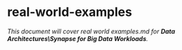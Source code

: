 # real-world-examples

_This document will cover real world examples.md for **Data Architectures\Synapse for Big Data Workloads**._
